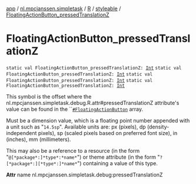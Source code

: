 [app](../../../index.md) / [nl.mpcjanssen.simpletask](../../index.md) / [R](../index.md) / [styleable](index.md) / [FloatingActionButton_pressedTranslationZ](.)

# FloatingActionButton_pressedTranslationZ

`static val FloatingActionButton_pressedTranslationZ: `[`Int`](https://kotlinlang.org/api/latest/jvm/stdlib/kotlin/-int/index.html)
`static val FloatingActionButton_pressedTranslationZ: `[`Int`](https://kotlinlang.org/api/latest/jvm/stdlib/kotlin/-int/index.html)
`static val FloatingActionButton_pressedTranslationZ: `[`Int`](https://kotlinlang.org/api/latest/jvm/stdlib/kotlin/-int/index.html)
`static val FloatingActionButton_pressedTranslationZ: `[`Int`](https://kotlinlang.org/api/latest/jvm/stdlib/kotlin/-int/index.html)

This symbol is the offset where the nl.mpcjanssen.simpletask.debug.R.attr#pressedTranslationZ attribute's value can be found in the ``[`#FloatingActionButton`](-floating-action-button.md) array.

Must be a dimension value, which is a floating point number appended with a unit such as "`14.5sp`". Available units are: px (pixels), dp (density-independent pixels), sp (scaled pixels based on preferred font size), in (inches), mm (millimeters).

This may also be a reference to a resource (in the form "`@[*package*:]*type*:*name*`") or theme attribute (in the form "`?[*package*:][*type*:]*name*`") containing a value of this type.

**Attr**
name nl.mpcjanssen.simpletask.debug:pressedTranslationZ

